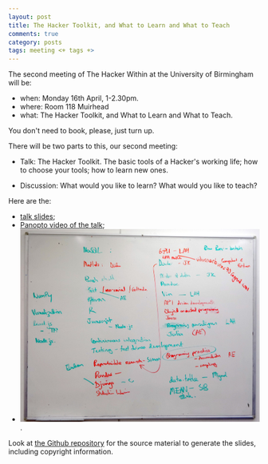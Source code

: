 ```yaml
---
layout: post
title: The Hacker Toolkit, and What to Learn and What to Teach
comments: true
category: posts
tags: meeting <+ tags +>
---
```


The second meeting of The Hacker Within at the University of Birmingham will be:

* when: Monday 16th April, 1-2.30pm.
* where: Room 118 Muirhead
* what: The Hacker Toolkit, and What to Learn and What to Teach.

You don't need to book, please, just turn up.

There will be two parts to this, our second meeting:

* Talk: The Hacker Toolkit.  The basic tools of a Hacker's working life; how
  to choose your tools; how to learn new ones.

* Discussion: What would you like to learn?  What would you like to teach?

Here are the:

* [talk
  slides](https://github.com/matthew-brett/thw-toolkit/blob/master/thw_toolkit.pdf);
* [Panopto video of the talk](https://bham.cloud.panopto.eu/Panopto/Pages/Viewer.aspx?id=e0a70311-c006-e996-3e9b-3ed6c372ae28);
* ![Photo of the whiteboard listing topics](../images/thw_what_to_learn.jpg).

Look at [the Github repository](https://github.com/matthew-brett/thw-toolkit)
for the source material to generate the slides, including copyright
information.
